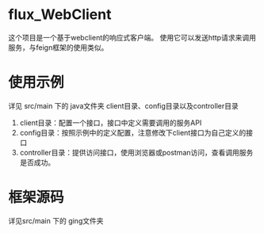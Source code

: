 # flux_WebClient
这个项目是一个基于webclient的响应式客户端。
使用它可以发送http请求来调用服务，与feign框架的使用类似。

# 使用示例
详见 src/main 下的 java文件夹
client目录、config目录以及controller目录

1. client目录：配置一个接口，接口中定义需要调用的服务API
2. config目录：按照示例中的定义配置，注意修改下client接口为自己定义的接口
3. controller目录：提供访问接口，使用浏览器或postman访问，查看调用服务是否成功。

# 框架源码
详见src/main 下的 ging文件夹
